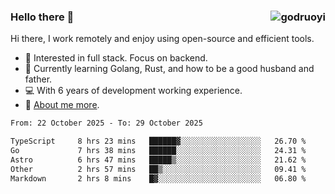 ### Hello there 👋 <img align="right" src="https://github-readme-stats.vercel.app/api?username=godruoyi&show_icons=true" alt="godruoyi" />

Hi there, I work remotely and enjoy using open-source and efficient tools.

- 🔭 Interested in full stack. Focus on backend.
- 🌱 Currently learning Golang, Rust, and how to be a good husband and father.
- 💻 With 6 years of development working experience.
- 👒 [About me more](https://godruoyi.com/posts/about-godruoyi).



<!--START_SECTION:waka-->

```txt
From: 22 October 2025 - To: 29 October 2025

TypeScript     8 hrs 23 mins   ██████▓░░░░░░░░░░░░░░░░░░   26.70 %
Go             7 hrs 38 mins   ██████░░░░░░░░░░░░░░░░░░░   24.31 %
Astro          6 hrs 47 mins   █████▒░░░░░░░░░░░░░░░░░░░   21.62 %
Other          2 hrs 57 mins   ██▒░░░░░░░░░░░░░░░░░░░░░░   09.41 %
Markdown       2 hrs 8 mins    █▓░░░░░░░░░░░░░░░░░░░░░░░   06.80 %
```

<!--END_SECTION:waka-->

